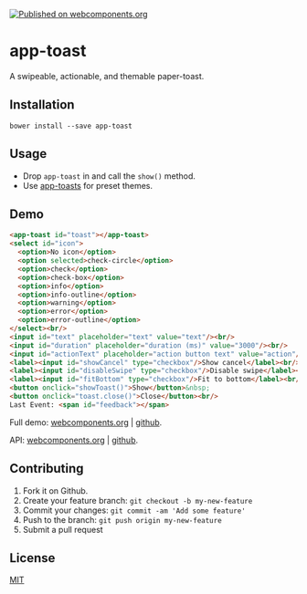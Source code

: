 [![Published on webcomponents.org](https://img.shields.io/badge/webcomponents.org-published-blue.svg)](https://www.webcomponents.org/element/jifalops/app-toast)

# app-toast
A swipeable, actionable, and themable paper-toast.

## Installation
```
bower install --save app-toast
```

## Usage
* Drop `app-toast` in and call the `show()` method.
* Use [app-toasts](https://www.webcomponents.org/element/jifalops/app-toasts)
  for preset themes.

## Demo
<!--
```
<custom-element-demo height="300">
  <template>
    <script src="../webcomponentsjs/webcomponents-lite.js"></script>
    <link rel="import" href="app-toast.html">
    <next-code-block></next-code-block>  
    <script>
      var toast = document.getElementById('toast');
      var icon = document.getElementById('icon');
      var text = document.getElementById('text');
      var duration = document.getElementById('duration');
      var actionText = document.getElementById('actionText');
      var showCancel = document.getElementById('showCancel');
      var disableSwipe = document.getElementById('disableSwipe');
      var fitBottom = document.getElementById('fitBottom');
      var feedback = document.getElementById('feedback');
      function showToast() {
        var tmp = icon.options[icon.selectedIndex].text;
        toast.icon = tmp == 'No icon' ? '' : tmp;
        toast.text = text.value;
        toast.duration = Number(duration.value);
        toast.actionText = actionText.value;
        toast.showCancel = showCancel.checked;
        toast.disableSwipe = disableSwipe.checked;
        toast.fitBottom = fitBottom.checked;
        toast.onAction = function() { feedback.innerText = "onAction()"; };
        toast.onCancel = function() { feedback.innerText = "onCancel()"; };
        toast.show();
      }
    </script>
  </template>
</custom-element-demo>
```
-->

```html
<app-toast id="toast"></app-toast>
<select id="icon">
  <option>No icon</option>
  <option selected>check-circle</option>
  <option>check</option>
  <option>check-box</option>
  <option>info</option>
  <option>info-outline</option>
  <option>warning</option>
  <option>error</option>
  <option>error-outline</option>
</select><br/>
<input id="text" placeholder="text" value="text"/><br/>
<input id="duration" placeholder="duration (ms)" value="3000"/><br/>
<input id="actionText" placeholder="action button text" value="action"/><br/>
<label><input id="showCancel" type="checkbox"/>Show cancel</label><br/>
<label><input id="disableSwipe" type="checkbox"/>Disable swipe</label><br/>
<label><input id="fitBottom" type="checkbox"/>Fit to bottom</label><br/>
<button onclick="showToast()">Show</button>&nbsp;
<button onclick="toast.close()">Close</button><br/>
Last Event: <span id="feedback"></span>
```

Full demo:
[webcomponents.org](https://www.webcomponents.org/element/jifalops/app-toast/demo/demo/index.html)
| [github](https://jifalops.github.io/app-toast/components/app-toast/demo/).

API: [webcomponents.org](https://www.webcomponents.org/element/jifalops/app-toast/app-toast)
| [github](https://jifalops.github.io/app-toast).

## Contributing

1. Fork it on Github.
2. Create your feature branch: `git checkout -b my-new-feature`
3. Commit your changes: `git commit -am 'Add some feature'`
4. Push to the branch: `git push origin my-new-feature`
5. Submit a pull request

## License

[MIT](https://opensource.org/licenses/MIT)
